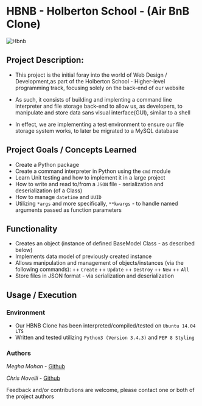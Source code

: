 # HBNB - Holberton School - (Air BnB Clone)

![Hbnb](https://s3.amazonaws.com/intranet-projects-files/holbertonschool-higher-level_programming+/263/HBTN-hbnb-Final.png)

## Project Description:

+ This project is the initial foray into the world of Web Design / Development,as part of the Holberton School - Higher-level programming track, focusing solely on the back-end of our website

+ As such, it consists of building and implenting a command line interpreter and file storage back-end
to allow us, as developers, to manipulate and store data sans visual interface(GUI), similar to a shell

+ In effect, we are implementing a test environment to ensure our file storage system works, to later be migrated to a MySQL database


## Project Goals / Concepts Learned

+ Create a Python package
+ Create a command interpreter in Python using the `cmd` module
+ Learn Unit testing and how to implement it in a large project
+ How to write and read to/from a `JSON` file - serialization and deserialization (of a Class)
+ How to manage `datetime` and `UUID`
+ Utilizing `*args` and more specifically, `**kwargs` - to handle named arguments passed as function parameters


## Functionality

+ Creates an object (instance of defined BaseModel Class - as described below)
+ Implements data model of previously created instance
+ Allows manipulation and management of objects/instances (via the following commands):
++ `Create`
++ `Update`
++ `Destroy`
++ `New`
++ `All`
+ Store files in JSON format - via serialization and deserialization

## Usage / Execution







### Environment
+ Our HBNB Clone has been interpreted/compiled/tested on `Ubuntu 14.04 LTS`
+ Written and tested utilizing `Python3 (Version 3.4.3)` and `PEP 8 Styling`


### Authors

*Megha Mohan* - [Github](https://github.com/meghamohan)

*Chris Novelli* - [Github](https://github.com/cnov20)

Feedback and/or contributions are welcome, please contact one or both of the project authors